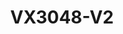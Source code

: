 ---
title: "VX3048-V2"
description: "48 HDD Network Storage Host with high availability, failover support, and intelligent RAID engine"
image: "/images/categories/products/storage/VX3048-V2.png"
features:
  - "High Available Failover"
  - "Intelligent RAID Engine (ISET)"
  - "Super Error Correction (SEC)"
  - "Data Protection"
  - "Three Dimensional Linear Expansion"
  - "High-Quality Hardware Design"
  - "Green Technology and Energy Conservation"
  - "Convenient maintenance"
specifications:
  capacity: "48 HDD slots"
  interface: "Multiple network interfaces including 10GE SFP+"
  formFactor: "4U"
  memory: "16GB, up to 128 GB"
  reliability: "99.999% system availability"
  powerConsumption: "Controller enclosure <700W (fully configured)"
  warranty: "Standard manufacturer warranty"
  dimensions: "Controller enclosure: 178mm×482mm×801mm"
  transferRate: "1024Mbps recording, 1024Mbps forwarding"
performance:
  IPSAN Mode: "512-channel (1024Mbps) recording, 51-channel (102Mbps) playback"
  Video Mode: "512-channel (1024Mbps) recording, 512-channel (1024Mbps) forwarding, 51-channel (102Mbps) playback"
  Maximum Number of Logic Resources: "1024"
  Alarm: "Indicator alarm, mail alarm, SNMP Trap alarm, and short message alarm"
function:
  RAID: "JBOD and RAID 0,1,10, 5, 50,6 Dedicated hot-spare disk and global hot-spare disk"
  Protocol: "ISCSI"
  Host Connection: "Up to 1024"
--- 